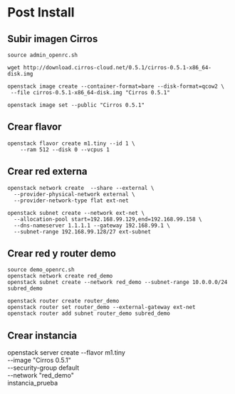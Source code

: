 # Post Install

## Subir imagen Cirros

```
source admin_openrc.sh

wget http://download.cirros-cloud.net/0.5.1/cirros-0.5.1-x86_64-disk.img

openstack image create --container-format=bare --disk-format=qcow2 \
 --file cirros-0.5.1-x86_64-disk.img "Cirros 0.5.1"

openstack image set --public "Cirros 0.5.1"
```

## Crear flavor

```
openstack flavor create m1.tiny --id 1 \
    --ram 512 --disk 0 --vcpus 1
```

## Crear red externa

```
openstack network create  --share --external \
  --provider-physical-network external \
  --provider-network-type flat ext-net

openstack subnet create --network ext-net \
  --allocation-pool start=192.168.99.129,end=192.168.99.158 \
  --dns-nameserver 1.1.1.1 --gateway 192.168.99.1 \
  --subnet-range 192.168.99.128/27 ext-subnet
```

## Crear red y router demo

```
source demo_openrc.sh
openstack network create red_demo
openstack subnet create --network red_demo --subnet-range 10.0.0.0/24 subred_demo

openstack router create router_demo
openstack router set router_demo --external-gateway ext-net
openstack router add subnet router_demo subred_demo
```

## Crear instancia

openstack server create --flavor m1.tiny \
 --image "Cirros 0.5.1" \
 --security-group default \
 --network "red_demo" \
 instancia_prueba




